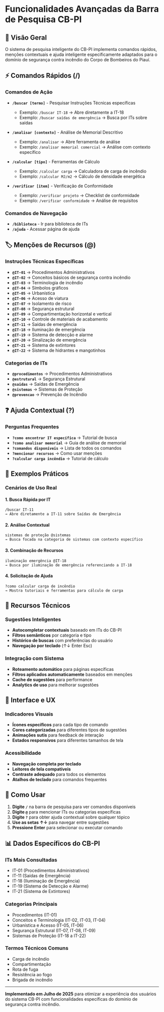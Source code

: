 # Funcionalidades Avançadas da Barra de Pesquisa CB-PI

## 🚀 Visão Geral

O sistema de pesquisa inteligente do CB-PI implementa comandos rápidos, menções contextuais e ajuda inteligente especificamente adaptados para o domínio de segurança contra incêndio do Corpo de Bombeiros do Piauí.

## ⚡ Comandos Rápidos (/)

### Comandos de Ação
- **`/buscar [termo]`** - Pesquisar Instruções Técnicas específicas
  - Exemplo: `/buscar IT-18` → Abre diretamente a IT-18
  - Exemplo: `/buscar saídas de emergência` → Busca por ITs sobre saídas

- **`/analisar [contexto]`** - Análise de Memorial Descritivo
  - Exemplo: `/analisar` → Abre ferramenta de análise
  - Exemplo: `/analisar memorial comercial` → Análise com contexto específico

- **`/calcular [tipo]`** - Ferramentas de Cálculo
  - Exemplo: `/calcular carga` → Calculadora de carga de incêndio
  - Exemplo: `/calcular MJ/m2` → Cálculo de densidade energética

- **`/verificar [item]`** - Verificação de Conformidade
  - Exemplo: `/verificar projeto` → Checklist de conformidade
  - Exemplo: `/verificar conformidade` → Análise de requisitos

### Comandos de Navegação
- **`/biblioteca`** - Ir para biblioteca de ITs
- **`/ajuda`** - Acessar página de ajuda

## 🏷️ Menções de Recursos (@)

### Instruções Técnicas Específicas
- **`@IT-01`** → Procedimentos Administrativos
- **`@IT-02`** → Conceitos básicos de segurança contra incêndio
- **`@IT-03`** → Terminologia de incêndio
- **`@IT-04`** → Símbolos gráficos
- **`@IT-05`** → Urbanística
- **`@IT-06`** → Acesso de viatura
- **`@IT-07`** → Isolamento de risco
- **`@IT-08`** → Segurança estrutural
- **`@IT-09`** → Compartimentação horizontal e vertical
- **`@IT-10`** → Controle de materiais de acabamento
- **`@IT-11`** → Saídas de emergência
- **`@IT-18`** → Iluminação de emergência
- **`@IT-19`** → Sistema de detecção e alarme
- **`@IT-20`** → Sinalização de emergência
- **`@IT-21`** → Sistema de extintores
- **`@IT-22`** → Sistema de hidrantes e mangotinhos

### Categorias de ITs
- **`@procedimentos`** → Procedimentos Administrativos
- **`@estrutural`** → Segurança Estrutural
- **`@saidas`** → Saídas de Emergência
- **`@sistemas`** → Sistemas de Proteção
- **`@prevencao`** → Prevenção de Incêndio

## ❓ Ajuda Contextual (?)

### Perguntas Frequentes
- **`?como encontrar IT específica`** → Tutorial de busca
- **`?como analisar memorial`** → Guia de análise de memorial
- **`?comandos disponíveis`** → Lista de todos os comandos
- **`?mencionar recursos`** → Como usar menções
- **`?calcular carga incêndio`** → Tutorial de cálculo

## 🎯 Exemplos Práticos

### Cenários de Uso Real

#### 1. Busca Rápida por IT
```
/buscar IT-11
→ Abre diretamente a IT-11 sobre Saídas de Emergência
```

#### 2. Análise Contextual
```
sistemas de proteção @sistemas
→ Busca focada na categoria de sistemas com contexto específico
```

#### 3. Combinação de Recursos
```
iluminação emergência @IT-18
→ Busca por iluminação de emergência referenciando a IT-18
```

#### 4. Solicitação de Ajuda
```
?como calcular carga de incêndio
→ Mostra tutoriais e ferramentas para cálculo de carga
```

## 🔧 Recursos Técnicos

### Sugestões Inteligentes
- **Autocompletar contextuais** baseado em ITs do CB-PI
- **Filtros semânticos** por categoria e tipo
- **Histórico de buscas** com preferências do usuário
- **Navegação por teclado** (↑↓ Enter Esc)

### Integração com Sistema
- **Roteamento automático** para páginas específicas
- **Filtros aplicados automaticamente** baseados em menções
- **Cache de sugestões** para performance
- **Analytics de uso** para melhorar sugestões

## 📱 Interface e UX

### Indicadores Visuais
- **Ícones específicos** para cada tipo de comando
- **Cores categorizadas** para diferentes tipos de sugestões
- **Animações sutis** para feedback de interação
- **Estados responsivos** para diferentes tamanhos de tela

### Acessibilidade
- **Navegação completa por teclado**
- **Leitores de tela compatíveis**
- **Contraste adequado** para todos os elementos
- **Atalhos de teclado** para comandos frequentes

## 🚀 Como Usar

1. **Digite `/`** na barra de pesquisa para ver comandos disponíveis
2. **Digite `@`** para mencionar ITs ou categorias específicas
3. **Digite `?`** para obter ajuda contextual sobre qualquer tópico
4. **Use as setas ↑↓** para navegar entre sugestões
5. **Pressione Enter** para selecionar ou executar comando

## 📊 Dados Específicos do CB-PI

### ITs Mais Consultadas
- IT-01 (Procedimentos Administrativos)
- IT-11 (Saídas de Emergência)
- IT-18 (Iluminação de Emergência)
- IT-19 (Sistema de Detecção e Alarme)
- IT-21 (Sistema de Extintores)

### Categorias Principais
- Procedimentos (IT-01)
- Conceitos e Terminologia (IT-02, IT-03, IT-04)
- Urbanística e Acesso (IT-05, IT-06)
- Segurança Estrutural (IT-07, IT-08, IT-09)
- Sistemas de Proteção (IT-18 a IT-22)

### Termos Técnicos Comuns
- Carga de incêndio
- Compartimentação
- Rota de fuga
- Resistência ao fogo
- Brigada de incêndio

---

**Implementado em Julho de 2025** para otimizar a experiência dos usuários do sistema CB-PI com funcionalidades específicas do domínio de segurança contra incêndio.